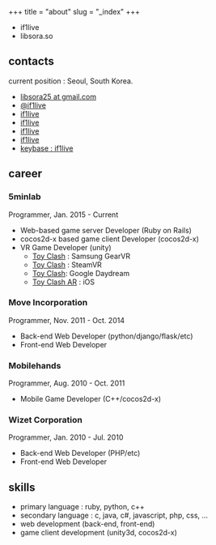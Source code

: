 +++
title = "about"
slug = "_index"
+++

* if1live
* libsora.so

## contacts
current position : Seoul, South Korea.

* [<i class="fa fa-envelope-o"></i> libsora25 at gmail.com](mailto:libsora25@gmail.com)
* [<i class="fa fa-twitter"></i> @if1live](//twitter.com/if1live)
* [<i class="fa fa-github"></i> if1live](//github.com/if1live/)
* [<i class="fa fa-bitbucket"></i> if1live](//bitbucket.org/if1live/)
* [<i class="fa fa-steam"></i> if1live](//steamcommunity.com/id/if1live/)
* [<i class="fa fa-linkedin"></i> if1live](//www.linkedin.com/in/if1live)
* [<i class="fa fa-keybase"></i>keybase : if1live](//keybase.io/if1live)

## career
### 5minlab

Programmer, Jan. 2015 - Current

* Web-based game server Developer (Ruby on Rails)
* cocos2d-x based game client Developer (cocos2d-x)
* VR Game Developer (unity)
    * [Toy Clash](//www.oculus.com/experiences/gear-vr/1407846952568081/) : Samsung GearVR
    * [Toy Clash](//store.steampowered.com/app/620360/Toy_Clash/) : SteamVR
    * [Toy Clash](//play.google.com/store/apps/details?id=com.fiveminlab.toyclash.daydream): Google Daydream
    * [Toy Clash AR](//itunes.apple.com/app/toy-clash-ar/id1274066398) : iOS

### Move Incorporation

Programmer, Nov. 2011 - Oct. 2014

* Back-end Web Developer (python/django/flask/etc)
* Front-end Web Developer

### Mobilehands

Programmer, Aug. 2010 - Oct. 2011

* Mobile Game Developer (C++/cocos2d-x)

### Wizet Corporation

Programmer, Jan. 2010 - Jul. 2010

* Back-end Web Developer (PHP/etc)
* Front-end Web Developer

## skills

* primary language : ruby, python, c++
* secondary language : c, java, c#, javascript, php, css, ...
* web development (back-end, front-end)
* game client development (unity3d, cocos2d-x)
